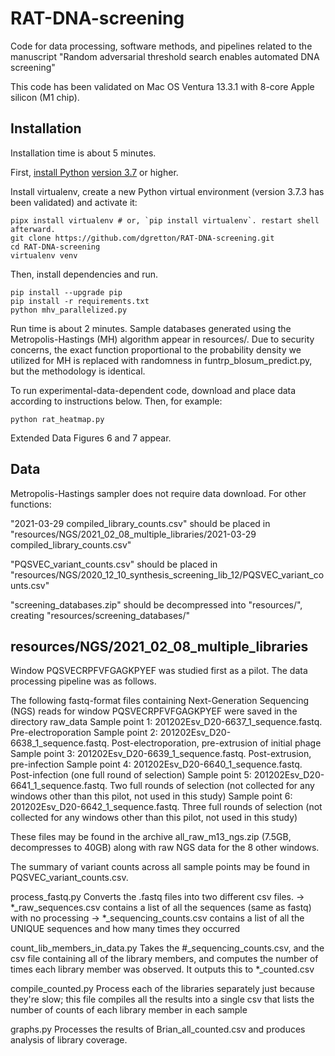 # RAT-DNA-screening
Code for data processing, software methods, and pipelines related to the manuscript 
"Random adversarial threshold search enables automated DNA screening"

This code has been validated on Mac OS Ventura 13.3.1 with 8-core Apple silicon (M1 chip).

## Installation
Installation time is about 5 minutes.

First, [install Python](https://www.python.org/about/gettingstarted/)
[version 3.7](https://www.python.org/downloads/release/python-373/) or higher.

Install virtualenv, create a new Python virtual environment (version 3.7.3 has been 
validated) and activate it:

```
pipx install virtualenv # or, `pip install virtualenv`. restart shell afterward.
git clone https://github.com/dgretton/RAT-DNA-screening.git
cd RAT-DNA-screening
virtualenv venv
```

Then, install dependencies and run.

```
pip install --upgrade pip
pip install -r requirements.txt
python mhv_parallelized.py
```

Run time is about 2 minutes. Sample databases generated using the Metropolis-Hastings 
(MH) algorithm appear in resources/. Due to security concerns, the exact function 
proportional to the probability density we utilized for MH is replaced with randomness 
in funtrp_blosum_predict.py, but the methodology is identical.

To run experimental-data-dependent code, download and place data according to instructions 
below. Then, for example:

```
python rat_heatmap.py
```

Extended Data Figures 6 and 7 appear.

## Data
Metropolis-Hastings sampler does not require data download. For other functions:

"2021-03-29 compiled_library_counts.csv" should be placed in 
"resources/NGS/2021_02_08_multiple_libraries/2021-03-29 compiled_library_counts.csv"

"PQSVEC_variant_counts.csv" should be placed in
"resources/NGS/2020_12_10_synthesis_screening_lib_12/PQSVEC_variant_counts.csv"

"screening_databases.zip" should be decompressed into "resources/", creating
"resources/screening_databases/"

## resources/NGS/2021_02_08_multiple_libraries
Window PQSVECRPFVFGAGKPYEF was studied first as a pilot. The data processing pipeline 
was as follows.

The following fastq-format files containing Next-Generation Sequencing (NGS) reads for 
window PQSVECRPFVFGAGKPYEF were saved in the directory raw_data
Sample point 1: 201202Esv_D20-6637_1_sequence.fastq. Pre-electroporation
Sample point 2: 201202Esv_D20-6638_1_sequence.fastq. Post-electroporation, pre-extrusion 
of initial phage
Sample point 3: 201202Esv_D20-6639_1_sequence.fastq. Post-extrusion, pre-infection
Sample point 4: 201202Esv_D20-6640_1_sequence.fastq. Post-infection (one full round of 
selection)
Sample point 5: 201202Esv_D20-6641_1_sequence.fastq. Two full rounds of selection (not 
collected for any windows other than this pilot, not used in this study)
Sample point 6: 201202Esv_D20-6642_1_sequence.fastq. Three full rounds of selection (not 
collected for any windows other than this pilot, not used in this study)

These files may be found in the archive all_raw_m13_ngs.zip (7.5GB, decompresses to 40GB) 
along with raw NGS data for the 8 other windows.

The summary of variant counts across all sample points may be found in
PQSVEC_variant_counts.csv.

process_fastq.py
Converts the .fastq files into two different csv files.
-> *_raw_sequences.csv contains a list of all the sequences (same as fastq) with no 
processing
-> *_sequencing_counts.csv contains a list of all the UNIQUE sequences and how many times 
they occurred

count_lib_members_in_data.py
Takes the #_sequencing_counts.csv, and the csv file containing all of the library members, 
and computes the number of times each library member was observed. It outputs this to
*_counted.csv

compile_counted.py
Process each of the libraries separately just because they're slow; this file compiles 
all the results into a single csv that lists the number of counts of each library member
in each sample

graphs.py
Processes the results of Brian_all_counted.csv and produces analysis of library coverage.
